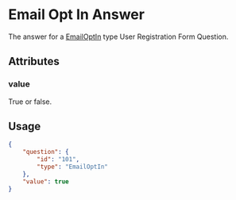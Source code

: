 # Email Opt In Answer <Badge text="object" vertical="middle" />
The answer for a [EmailOptIn](./acrm-question-type/#email-opt-in) type User Registration Form Question.

## Attributes
### value <Badge text="boolean" vertical="middle" />
True or false.

## Usage
``` json
{
    "question": {
        "id": "101",
        "type": "EmailOptIn"
    },
    "value": true  
}
```